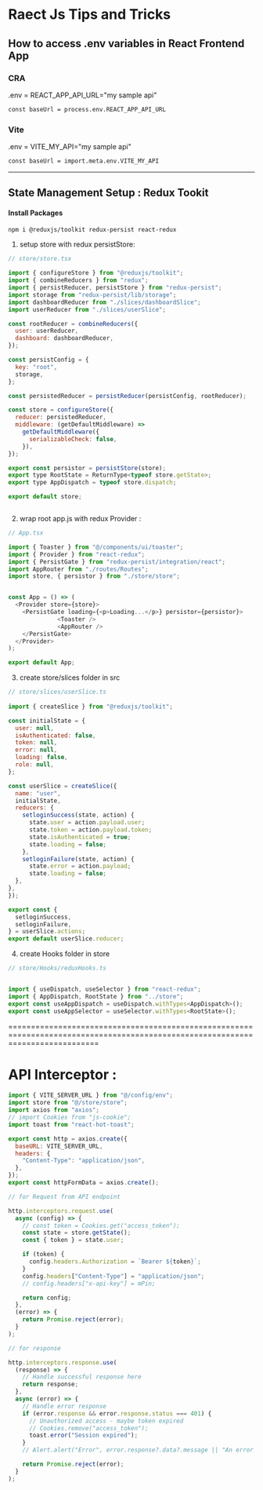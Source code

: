 # Raect Js Tips and Tricks 


## How to access .env variables in React Frontend App


### CRA

.env = REACT_APP_API_URL="my sample api"

```bash
const baseUrl = process.env.REACT_APP_API_URL
```


### Vite 
.env = VITE_MY_API="my sample api"

```bash
const baseUrl = import.meta.env.VITE_MY_API

```

--------------------------------------------------------------------------------------------------------------


## State Management Setup : Redux Tookit 


#### Install Packages 

```bash
npm i @reduxjs/toolkit redux-persist react-redux
```


1. setup store with redux persistStore: 


```js
// store/store.tsx

import { configureStore } from "@reduxjs/toolkit";
import { combineReducers } from "redux";
import { persistReducer, persistStore } from "redux-persist";
import storage from "redux-persist/lib/storage";
import dashboardReducer from "./slices/dashboardSlice";
import userReducer from "./slices/userSlice";

const rootReducer = combineReducers({
  user: userReducer,
  dashboard: dashboardReducer,
});

const persistConfig = {
  key: "root",
  storage,
};

const persistedReducer = persistReducer(persistConfig, rootReducer);

const store = configureStore({
  reducer: persistedReducer,
  middleware: (getDefaultMiddleware) =>
    getDefaultMiddleware({
      serializableCheck: false,
    }),
});

export const persistor = persistStore(store);
export type RootState = ReturnType<typeof store.getState>;
export type AppDispatch = typeof store.dispatch;

export default store;



```


2.  wrap root app.js with redux Provider :


```js
// App.tsx

import { Toaster } from "@/components/ui/toaster";
import { Provider } from "react-redux";
import { PersistGate } from "redux-persist/integration/react";
import AppRouter from "./routes/Routes";
import store, { persistor } from "./store/store";


const App = () => (
  <Provider store={store}>
    <PersistGate loading={<p>Loading...</p>} persistor={persistor}>
              <Toaster />
              <AppRouter />
    </PersistGate>
  </Provider>
);

export default App;

```


3. create store/slices folder in src

```js
// store/slices/userSlice.ts
   
import { createSlice } from "@reduxjs/toolkit";

const initialState = {
  user: null,
  isAuthenticated: false,
  token: null,
  error: null,
  loading: false,
  role: null,
};

const userSlice = createSlice({
  name: "user",
  initialState,
  reducers: {
    setloginSuccess(state, action) {
      state.user = action.payload.user;
      state.token = action.payload.token;
      state.isAuthenticated = true;
      state.loading = false;
    },
    setloginFailure(state, action) {
      state.error = action.payload;
      state.loading = false;
  },
},
});

export const {
  setloginSuccess,
  setloginFailure,
} = userSlice.actions;
export default userSlice.reducer;
 ```

4. create Hooks folder in store 



```js
// store/Hooks/reduxHooks.ts


import { useDispatch, useSelector } from "react-redux";
import { AppDispatch, RootState } from "../store";
export const useAppDispatch = useDispatch.withTypes<AppDispatch>();
export const useAppSelector = useSelector.withTypes<RootState>();

```


================================================================================================================================



# API Interceptor :



```js
import { VITE_SERVER_URL } from "@/config/env";
import store from "@/store/store";
import axios from "axios";
// import Cookies from "js-cookie";
import toast from "react-hot-toast";

export const http = axios.create({
  baseURL: VITE_SERVER_URL,
  headers: {
    "Content-Type": "application/json",
  },
});
export const httpFormData = axios.create();

// for Request from API endpoint

http.interceptors.request.use(
  async (config) => {
    // const token = Cookies.get("access_token");
    const state = store.getState();
    const { token } = state.user;

    if (token) {
      config.headers.Authorization = `Bearer ${token}`;
    }
    config.headers["Content-Type"] = "application/json";
    // config.headers["x-api-key"] = mPin;

    return config;
  },
  (error) => {
    return Promise.reject(error);
  }
);

// for response

http.interceptors.response.use(
  (response) => {
    // Handle successful response here
    return response;
  },
  async (error) => {
    // Handle error response
    if (error.response && error.response.status === 401) {
      // Unauthorized access - maybe token expired
      // Cookies.remove("access_token");
      toast.error("Session expired");
    }
    // Alert.alert("Error", error.response?.data?.message || "An error occurred");

    return Promise.reject(error);
  }
);


```
